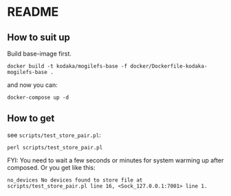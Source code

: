 # README

## How to suit up

Build base-image first.

```console
docker build -t kodaka/mogilefs-base -f docker/Dockerfile-kodaka-mogilefs-base .
```

and now you can:

```console
docker-compose up -d
```

## How to get

see `scripts/test_store_pair.pl`:

```console
perl scripts/test_store_pair.pl
```

FYI: You need to wait a few seconds or minutes for system warming up after composed.
Or you get like this:

```text
no_devices No devices found to store file at scripts/test_store_pair.pl line 16, <Sock_127.0.0.1:7001> line 1.
```
